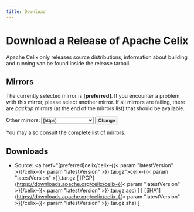 ```yaml
---
title: Download
---
```


# Download a Release of Apache Celix

Apache Celix only releases source distributions, information about building and running van be found inside the release tarball.

## Mirrors

The currently selected mirror is **[preferred]**. If you encounter a problem with this mirror, please select another mirror. If all mirrors are failing, there are *backup* 
mirrors (at the end of the mirrors list) that should be available. 
<form action="[location]" method="get" id="SelectMirror">
    Other mirrors:
    <select name="Preferred">
        [if-any https]
        [for https]
        <option value="[https]">[https]</option>
        [end]
        [end]
        [if-any http]
        [for http]
        <option value="[http]">[http]</option>
        [end]
        [end]
        [if-any ftp]
        [for ftp]<option value="[ftp]">[ftp]</option>
        [end]
        [end]
        [if-any backup]
        [for backup]<option value="[backup]">\[backup\] \(backup\)</option>
        [end]
        [end]
    </select>
    <input type="submit" value="Change" />
</form>

You may also consult the [complete list of mirrors](https://www.apache.org/mirrors/).

## Downloads

- Source: <a href="[preferred]celix/celix-{{< param "latestVersion" >}}/celix-{{< param "latestVersion" >}}.tar.gz">celix-{{< param "latestVersion" >}}.tar.gz</a> 
[ [PGP](https://downloads.apache.org/celix/celix-{{< param "latestVersion" >}}/celix-{{< param "latestVersion" >}}.tar.gz.asc) ]
[ [SHA1](https://downloads.apache.org/celix/celix-{{< param "latestVersion" >}}/celix-{{< param "latestVersion" >}}.tar.gz.sha) ]

